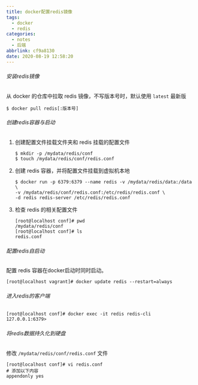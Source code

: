 ```yaml
---
title: docker配置redis镜像
tags: 
  - docker
  - redis
categories: 
  - notes
  - 后端
abbrlink: cf9a8130
date: 2020-08-19 12:58:20
---
```



###### 安装redis镜像

从 docker 的仓库中拉取 redis 镜像，不写版本号时，默认使用 `latest` 最新版

```shell
$ docker pull redis[:版本号]
```

<!--more-->

###### 创建redis容器与启动

1. 创建配置文件挂载文件夹和 redis 挂载的配置文件

   ```shell
   $ mkdir -p /mydata/redis/conf
   $ touch /mydata/redis/conf/redis.conf
   ```

2. 创建 redis 容器，并将配置文件挂载到虚拟机本地

   ```shell
   $ docker run -p 6379:6379 --name redis -v /mydata/redis/data:/data \
   -v /mydata/redis/conf/redis.conf:/etc/redis/redis.conf \
   -d redis redis-server /etc/redis/redis.conf
   ```

3. 检查 redis 的相关配置文件

   ```shell
   [root@localhost conf]# pwd
   /mydata/redis/conf
   [root@localhost conf]# ls
   redis.conf
   ```

###### 配置redis自启动

配置 redis 容器在docker启动时同时启动。

```shell
[root@localhost vagrant]# docker update redis --restart=always
```

###### 进入redis的客户端

```shell
[root@localhost conf]# docker exec -it redis redis-cli
127.0.0.1:6379>
```

###### 将redis数据持久化到硬盘

修改 `/mydata/redis/conf/redis.conf` 文件

```shell
[root@localhost conf]# vi redis.conf
# 添加以下内容
appendonly yes
```


###### 
